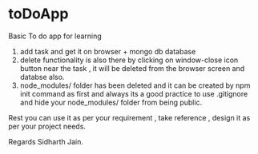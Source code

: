 # toDoApp

Basic To do app for learning

1. add task and get it on browser + mongo db database
2. delete functionality is also there by clicking on window-close icon button near the task , it will be deleted from the browser screen and databse also.
3. node_modules/ folder has been deleted and it can be created by npm init command as first and always its a good practice to use .gitignore and hide your node_modules/ folder from being public.

Rest you can use it as per your requirement , take reference , design it as per your project needs.

Regards
Sidharth Jain.
